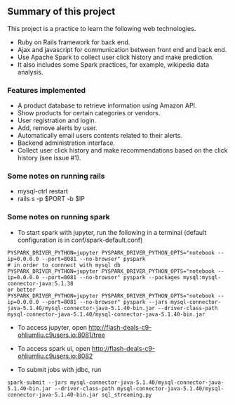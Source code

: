 ## Summary of this project

This project is a practice to learn the following web technologies.
* Ruby on Rails framework for back end.
* Ajax and javascript for communication between front end and back end.
* Use Apache Spark to collect user click history and make prediction.
* It also includes some Spark practices, for example, wikipedia data analysis.

### Features implemented

* A product database to retrieve information using Amazon API.
* Show products for certain categories or vendors.
* User registration and login.
* Add, remove alerts by user.
* Automatically email users contents related to their alerts.
* Backend administration interface.
* Collect user click history and make recommendations based on the click history (see issue #1).

### Some notes on running rails
* mysql-ctrl restart
* rails s -p $PORT -b $IP

### Some notes on running spark


* To start spark with jupyter, run the following in a terminal
(default configuration is in conf/spark-default.conf)
```shell
PYSPARK_DRIVER_PYTHON=jupyter PYSPARK_DRIVER_PYTHON_OPTS="notebook --ip=0.0.0.0 --port=8081 --no-browser" pyspark 
# in order to connnect with mysql db
PYSPARK_DRIVER_PYTHON=jupyter PYSPARK_DRIVER_PYTHON_OPTS="notebook --ip=0.0.0.0 --port=8081 --no-browser" pyspark --packages mysql:mysql-connector-java:5.1.38
or better 
PYSPARK_DRIVER_PYTHON=jupyter PYSPARK_DRIVER_PYTHON_OPTS="notebook --ip=0.0.0.0 --port=8081 --no-browser" pyspark --jars mysql-connector-java-5.1.40/mysql-connector-java-5.1.40-bin.jar --driver-class-path mysql-connector-java-5.1.40/mysql-connector-java-5.1.40-bin.jar

```
  * To access jupyter, open http://flash-deals-c9-ohliumliu.c9users.io:8081/tree
  * To access spark ui, open http://flash-deals-c9-ohliumliu.c9users.io:8082 

* To submit jobs with jdbc, run
```shell
spark-submit --jars mysql-connector-java-5.1.40/mysql-connector-java-5.1.40-bin.jar --driver-class-path mysql-connector-java-5.1.40/mysql-connector-java-5.1.40-bin.jar sql_streaming.py 
```

